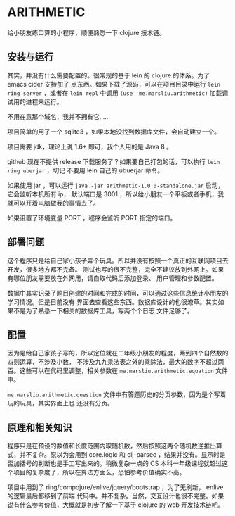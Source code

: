 # ARITHMETIC

给小朋友练口算的小程序，顺便熟悉一下 clojure 技术链。

## 安装与运行

其实，并没有什么需要配置的。很常规的基于 lein 的 clojure 的体系。为了 emacs cider 支持加了
点东西。如果下载了源码，可以在项目目录中运行 `lein ring server` ，或者在 `lein repl` 中调用
`(use 'me.marsliu.arithmetic)` 加载调试用的进程来运行。

不用在意那个域名，我并不拥有它……

项目简单的用了一个 sqlite3 ，如果本地没找到数据库文件，会自动建立一个。

项目需要 jdk，理论上说 1.6+  即可，我个人用的是 Java 8 。

github 现在不提供 release 下载服务了？如果要自己打包的话，可以执行 `lein ring uberjar` ，切记
不要用 lein 自己的 ubuerjar 命令。

如果使用 jar ，可以运行 `java -jar arithmetic-1.0.0-standalone.jar` 启动，它会监听本机所有 ip，
默认端口是 3001 ，所以给小朋友一个平板或者手机，我就可以开着电脑做我的事情去了。

如果设置了环境变量 PORT ，程序会监听 PORT 指定的端口。

## 部署问题

这个程序只是给自己家小孩子弄个玩具。所以并没有按照一个真正的互联网项目去开发，很多地方都不完备。
测试也写的很不完整，完全不建议放到外网上。如果有哪位朋友需要放在外网用，请自取代码后添加登录、
用户管理和参数配置。

数据中其实记录了题目创建的时间和完成的时间，可以通过这些信息统计小朋友的学习情况。但是目前没有
界面去查看这些东西。数据库设计的也很潦草。其实如果不是为了熟悉一下相关的数据库工具，写两个个日志
文件足够了。

## 配置

因为是给自己家孩子写的，所以定位就在二年级小朋友的程度，两到四个自然数的四则运算，不涉及小数，
不涉及九九乘法表之外的乘除法，最大的数字不超过两百。这些可以在代码里调整，相关参数在
`me.marsliu.arithmetic.equation` 文件中。

`me.marsliu.arithmetic.question` 文件中有答题历史的分页参数，因为是个写着玩的玩具，其实界面上也
还没有分页。

## 原理和相关知识

程序只是在预设的数值和长度范围内取随机数，然后按照这两个随机数逆推出算式，并不复杂。原以为会用到
core.logic 和 clj-parsec ，结果并没有。显示时是否加括号的判断也是手工写出来的。稍微复杂一点的 CS
本科一年级课程就超过这个项目的复杂度了，所以在算法方面么，恐怕参考价值确实不高。

项目中用到了 ring/compojure/enlive/jquery/bootstrap ，为了无刷新， enlive 的逻辑最后都移到了前端
代码中。并不复杂。当然，交互设计也很不完整。如果说有什么参考价值，大概就是初步了解一下基于 clojure 
的 web 开发技术链吧。

